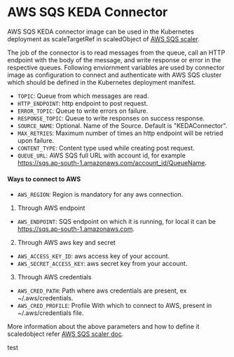# AWS SQS KEDA Connector

AWS SQS KEDA connector image can be used in the Kubernetes deployment as scaleTargetRef in scaledObject of [AWS SQS scaler](https://keda.sh/docs/1.5/scalers/aws-sqs/).

The job of the connector is to read messages from the queue, call an HTTP endpoint with the body of the message, and write response or error in the respective queues. Following enviornment variables are used by connector image as configuration to connect and authenticate with AWS SQS cluster which should be defined in the Kubernetes deployment manifest.

- `TOPIC`: Queue from which messages are read.
- `HTTP_ENDPOINT`: http endpoint to post request.
- `ERROR_TOPIC`: Queue to write errors on failure.
- `RESPONSE_TOPIC`: Queue to write responses on success response.
- `SOURCE_NAME`: Optional. Name of the Source. Default is "KEDAConnector".
- `MAX_RETRIES`: Maximum number of times an http endpoint will be retried upon failure.
- `CONTENT_TYPE`: Content type used while creating post request.
- `QUEUE_URL`: AWS SQS full URL with account id, for example  https://sqs.ap-south-1.amazonaws.com/account_id/QueueName.  


#### Ways to connect to AWS
- `AWS_REGION`: Region is mandatory for any aws connection.
  
1) Through AWS endpoint  
- `AWS_ENDPOINT`: SQS endpoint on which it is running, for local it can be https://sqs.ap-south-1.amazonaws.com.  

2) Through AWS aws key and secret
- `AWS_ACCESS_KEY_ID`: aws access key of your account.
- `AWS_SECRET_ACCESS_KEY`: aws secret key from your account.  

3) Through AWS credentials
- `AWS_CRED_PATH`: Path where aws credentials are present, ex ~/.aws/credentials.
- `AWS_CRED_PROFILE`: Profile With which to connect to AWS, present in  ~/.aws/credentials file.


More information about the above parameters and how to define it scaledobject refer [AWS SQS scaler doc](https://keda.sh/docs/1.5/scalers/aws-sqs/).

test